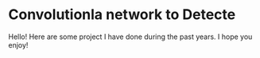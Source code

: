 # Convolutionla network to Detecte


Hello!
Here are some project I have done during the past years. 
I hope you enjoy!
